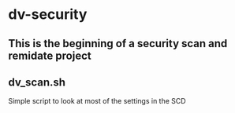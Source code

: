 # dv-security

## This is the beginning of a security scan and remidate project

## dv_scan.sh
   Simple script to look at most of the settings in the SCD



